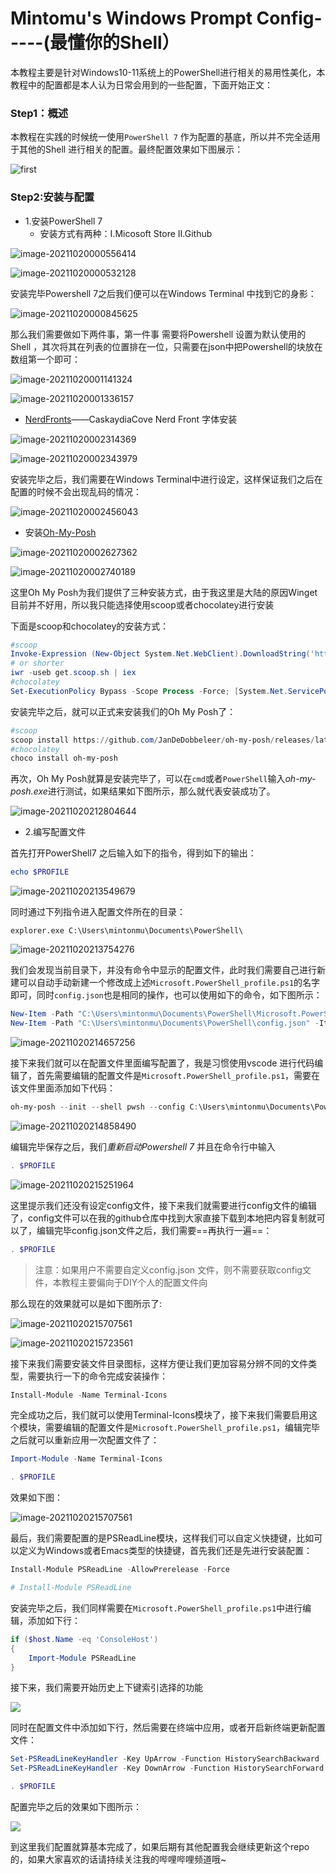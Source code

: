 # Mintomu's Windows Prompt Config-----(最懂你的Shell）

本教程主要是针对Windows10-11系统上的PowerShell进行相关的易用性美化，本教程中的配置都是本人认为日常会用到的一些配置，下面开始正文：

### Step1：概述

本教程在实践的时候统一使用`PowerShell 7` 作为配置的基底，所以并不完全适用于其他的Shell 进行相关的配置。最终配置效果如下图展示：



![first](./asserts/first.gif)

### Step2:安装与配置

- 1.安装PowerShell 7
  - 安装方式有两种：I.Micosoft Store  II.Github



![image-20211020000556414](./asserts/image-20211020000556414.png)

![image-20211020000532128](./asserts/image-20211020000532128.png)

安装完毕Powershell 7之后我们便可以在Windows Terminal 中找到它的身影：

![image-20211020000845625](./asserts/image-20211020000845625.png)

那么我们需要做如下两件事，第一件事 需要将Powershell 设置为默认使用的Shell ，其次将其在列表的位置排在一位，只需要在json中把Powershell的块放在数组第一个即可：

![image-20211020001141324](./asserts/image-20211020001141324.png)

![image-20211020001336157](./asserts/image-20211020001336157.png)

- [NerdFronts](https://www.nerdfonts.com/font-downloads)——CaskaydiaCove Nerd Front 字体安装

![image-20211020002314369](./asserts/image-20211020002314369.png)

![image-20211020002343979](./asserts/image-20211020002343979.png)

安装完毕之后，我们需要在Windows Terminal中进行设定，这样保证我们之后在配置的时候不会出现乱码的情况：

![image-20211020002456043](./asserts/image-20211020002456043.png)

- 安装[Oh-My-Posh](https://ohmyposh.dev/docs/)

![image-20211020002627362](./asserts/image-20211020002627362.png)

![image-20211020002740189](./asserts/image-20211020002740189.png)

这里Oh My Posh为我们提供了三种安装方式，由于我这里是大陆的原因Winget目前并不好用，所以我只能选择使用scoop或者chocolatey进行安装

下面是scoop和chocolatey的安装方式：

```powershell
#scoop
Invoke-Expression (New-Object System.Net.WebClient).DownloadString('https://get.scoop.sh')
# or shorter
iwr -useb get.scoop.sh | iex
#chocolatey
Set-ExecutionPolicy Bypass -Scope Process -Force; [System.Net.ServicePointManager]::SecurityProtocol = [System.Net.ServicePointManager]::SecurityProtocol -bor 3072; iex ((New-Object System.Net.WebClient).DownloadString('https://community.chocolatey.org/install.ps1'))
```

安装完毕之后，就可以正式来安装我们的Oh My Posh了：

```powershell
#scoop
scoop install https://github.com/JanDeDobbeleer/oh-my-posh/releases/latest/download/oh-my-posh.json
#chocolatey
choco install oh-my-posh
```

再次，Oh My Posh就算是安装完毕了，可以在`cmd`或者`PowerShell`输入*oh-my-posh.exe*进行测试，如果结果如下图所示，那么就代表安装成功了。

![image-20211020212804644](./asserts/Fimage-20211020212804644-16347364867261.png)

- 2.编写配置文件

首先打开PowerShell7 之后输入如下的指令，得到如下的输出：

```powershell
echo $PROFILE
```

![image-20211020213549679](./asserts/Fimage-20211020213549679-16347369510582.png)

同时通过下列指令进入配置文件所在的目录：

```
explorer.exe C:\Users\mintonmu\Documents\PowerShell\
```

![image-20211020213754276](./asserts/Fimage-20211020213754276-16347370761153.png)

我们会发现当前目录下，并没有命令中显示的配置文件，此时我们需要自己进行新建可以自动手动新建一个修改成上述`Microsoft.PowerShell_profile.ps1`的名字即可，同时`config.json`也是相同的操作，也可以使用如下的命令，如下图所示：

```powershell
New-Item -Path "C:\Users\mintonmu\Documents\PowerShell\Microsoft.PowerShell_profile.ps1" -ItemType File
New-Item -Path "C:\Users\mintonmu\Documents\PowerShell\config.json" -ItemType File
```



![image-20211020214657256](./asserts/Fimage-20211020214657256.png)

接下来我们就可以在配置文件里面编写配置了，我是习惯使用vscode 进行代码编辑了，首先需要编辑的配置文件是`Microsoft.PowerShell_profile.ps1`，需要在该文件里面添加如下代码：

```powershell
oh-my-posh --init --shell pwsh --config C:\Users\mintonmu\Documents\PowerShell\config.json | Invoke-Expression
```



![image-20211020214858490](./asserts/Fimage-20211020214858490.png)

编辑完毕保存之后，我们*重新启动Powershell 7* 并且在命令行中输入

```powershell
. $PROFILE
```

![image-20211020215251964](./asserts/Fimage-20211020215251964-16347379731005.png)

这里提示我们还没有设定config文件，接下来我们就需要进行config文件的编辑了，config文件可以在我的github仓库中找到大家直接下载到本地把内容复制就可以了，编辑完毕config.json文件之后，我们需要==再执行一遍==：
```powershell
. $PROFILE
```
> 注意：如果用户不需要自定义config.json 文件，则不需要获取config文件，本教程主要偏向于DIY个人的配置文件向

那么现在的效果就可以是如下图所示了:

![image-20211020215707561](./asserts/Fimage-20211020215707561.png)

![image-20211020215723561](./asserts/Fimage-20211020215723561.png)

接下来我们需要安装文件目录图标，这样方便让我们更加容易分辨不同的文件类型，需要执行一下的命令完成安装操作：

```powershell
Install-Module -Name Terminal-Icons
```

完全成功之后，我们就可以使用Terminal-Icons模块了，接下来我们需要启用这个模块，需要编辑的配置文件是`Microsoft.PowerShell_profile.ps1`，编辑完毕之后就可以重新应用一次配置文件了：

```powershell
Import-Module -Name Terminal-Icons
```

```powershell
. $PROFILE
```

效果如下图：

![image-20211020215707561](./asserts/Snipaste_2021-11-01_22-08-08.png)

最后，我们需要配置的是PSReadLine模块，这样我们可以自定义快捷键，比如可以定义为Windows或者Emacs类型的快捷键，首先我们还是先进行安装配置：

```powershell
Install-Module PSReadLine -AllowPrerelease -Force

# Install-Module PSReadLine
```

安装完毕之后，我们同样需要在`Microsoft.PowerShell_profile.ps1`中进行编辑，添加如下行：

```powershell
if ($host.Name -eq 'ConsoleHost')
{
    Import-Module PSReadLine
}
```

接下来，我们需要开始历史上下键索引选择的功能

![](./asserts/Snipaste_2021-11-01_22-12-20.png)

同时在配置文件中添加如下行，然后需要在终端中应用，或者开启新终端更新配置文件：

```powershell
Set-PSReadLineKeyHandler -Key UpArrow -Function HistorySearchBackward
Set-PSReadLineKeyHandler -Key DownArrow -Function HistorySearchForward
```

```powershell
. $PROFILE
```

配置完毕之后的效果如下图所示：

![](./asserts/Snipaste_2021-11-01_22-14-14.png)

到这里我们配置就算基本完成了，如果后期有其他配置我会继续更新这个repo的，如果大家喜欢的话请持续关注我的哔哩哔哩频道哦~
